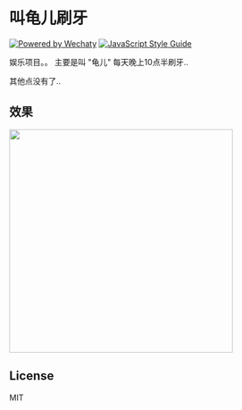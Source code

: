 # 叫龟儿刷牙

[![Powered by Wechaty](https://img.shields.io/badge/Powered%20By-Wechaty-blue.svg)](https://github.com/chatie/wechaty)
[![JavaScript Style Guide](https://img.shields.io/badge/code_style-standard-brightgreen.svg)](https://standardjs.com)

娱乐项目。。 主要是叫 "龟儿" 每天晚上10点半刷牙..

其他点没有了..

## 效果

<img src="http://ww1.sinaimg.cn/large/6d9c0eadgy1g2xi09nm4aj20u01r975j.jpg" width="400"/>

## License

MIT
